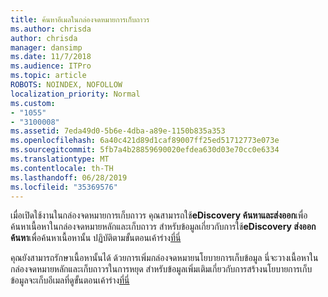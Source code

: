 ```yaml
---
title: ค้นหาอีเมลในกล่องจดหมายการเก็บถาวร
ms.author: chrisda
author: chrisda
manager: dansimp
ms.date: 11/7/2018
ms.audience: ITPro
ms.topic: article
ROBOTS: NOINDEX, NOFOLLOW
localization_priority: Normal
ms.custom:
- "1055"
- "3100008"
ms.assetid: 7eda49d0-5b6e-4dba-a89e-1150b835a353
ms.openlocfilehash: 6a40c421d89d1caf89007ff25ed51712773e073e
ms.sourcegitcommit: 5fb7a4b28859690020efdea630d03e70cc0e6334
ms.translationtype: MT
ms.contentlocale: th-TH
ms.lasthandoff: 06/28/2019
ms.locfileid: "35369576"
---
```

เมื่อเปิดใช้งานในกล่องจดหมายการเก็บถาวร คุณสามารถใช้**eDiscovery ค้นหาและส่งออก**เพื่อค้นหาเนื้อหาในกล่องจดหมายหลักและเก็บถาวร สำหรับข้อมูลเกี่ยวกับการใช้**eDiscovery ส่งออกค้นหา**เพื่อค้นหาเนื้อหานั้น ปฏิบัติตามขั้นตอนเค้าร่าง[ที่นี่](https://docs.microsoft.com/office365/securitycompliance/export-search-results)
  
คุณยังสามารถรักษาเนื้อหานั้นได้ ด้วยการเพิ่มกล่องจดหมายนโยบายการเก็บข้อมูล นี่จะวางเนื้อหาในกล่องจดหมายหลักและเก็บถาวรในการหยุด สำหรับข้อมูลเพิ่มเติมเกี่ยวกับการสร้างนโยบายการเก็บข้อมูลจะเก็บอีเมลที่ดูขั้นตอนเค้าร่าง[ที่นี่](https://docs.microsoft.com/Office365/securitycompliance/retention-policies)
  